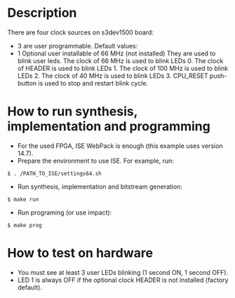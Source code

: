 # Description

There are four clock sources on s3dev1500 board:
* 3 are user programmable. Default values:
* 1 Optional user installable of 66 MHz (not installed)
They are used to blink user leds.
The clock of 66 MHz  is used to blink LEDs 0.
The clock of HEADER  is used to blink LEDs 1.
The clock of 100 MHz is used to blink LEDs 2.
The clock of 40  MHz is used to blink LEDs 3.
CPU_RESET push-button is used to stop and restart blink cycle.

# How to run synthesis, implementation and programming

* For the used FPGA, ISE WebPack is enough (this example uses version 14.7).
* Prepare the environment to use ISE. For example, run:
```
$ . /PATH_TO_ISE/settings64.sh
```
* Run synthesis, implementation and bitstream generation:
```
$ make run
```
* Run programing (or use impact):
```
$ make prog
```

# How to test on hardware

* You must see at least 3 user LEDs blinking (1 second ON, 1 second OFF).
* LED 1 is always OFF if the optional clock HEADER is not installed (factory default).
